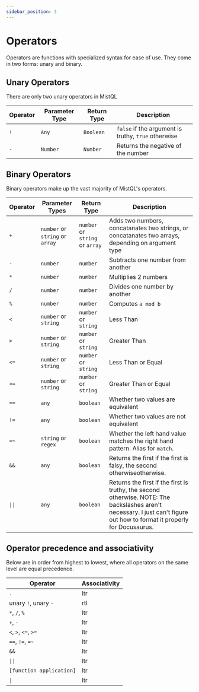 ```yaml
---
sidebar_position: 3
---
```


# Operators

Operators are functions with specialized syntax for ease of use. They come in two forms: unary and binary.

## Unary Operators

There are only two unary operators in MistQL


| Operator | Parameter Type | Return Type | Description |
|---|---|---|---|
| `!` | `Any` | `Boolean` | `false` if the argument is truthy, `true` otherwise |
| `-` | `Number` | `Number` | Returns the negative of the number |

## Binary Operators

Binary operators make up the vast majority of MistQL's operators.

| Operator | Parameter Types | Return Type | Description |
|---|---|---|---|
|`+`| `number` or `string` or `array` | `number` or `string` or `array` | Adds two numbers, concatanates two strings, or concatanates two arrays, depending on argument type |
|`-`| `number` | `number` | Subtracts one number from another |
|`*`| `number` | `number` | Multiplies 2 numbers |
|`/`| `number` | `number` | Divides one number by another |
|`%`| `number` | `number` | Computes `a mod b`|
|`<`| `number` or `string` | `number` or `string` | Less Than |
|`>`| `number` or `string` | `number` or `string` | Greater Than |
|`<=`| `number` or `string` | `number` or `string` | Less Than or Equal |
|`>=`| `number` or `string` | `number` or `string` | Greater Than or Equal |
|`==`| `any` | `boolean` | Whether two values are equivalent |
|`!=`| `any` | `boolean` | Whether two values are not equivalent |
|`=~`| `string` or `regex` | `boolean` | Whether the left hand value matches the right hand pattern. Alias for `match`. |
|`&&`| `any` | `boolean` | Returns the first if the first is falsy, the second otherwiseotherwise. |
|`\|\|`| `any` | `boolean` | Returns the first if the first is truthy, the second otherwise. NOTE: The backslashes aren't necessary. I just can't figure out how to format it properly for Docusaurus. |


## Operator precedence and associativity
Below are in order from highest to lowest, where all operators on the same level are equal precedence. 

| Operator | Associativity |
|---|---|
| `.` | ltr |
| unary `!`, unary `-` | rtl |
| `*`, `/`, `%` | ltr |
| `+`, `-` | ltr |
| `<`, `>`, `<=`, `>=` | ltr |
| `==`, `!=`, `=~` | ltr |
| `&&` | ltr |
| `\|\|` | ltr |
| `[function application]` | ltr |
| `\|` | ltr |
